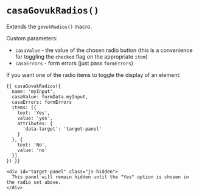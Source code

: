 # `casaGovukRadios()`

Extends the `govukRadios()` macro.

Custom parameters:

* `casaValue` - the value of the chosen radio button (this is a convenience for toggling the `checked` flag on the appropriate `item`)
* `casaErrors` - form errors (just pass `formErrors`)

If you want one of the radio items to toggle the display of an element:
```nunjucks
{{ casaGovukRadios({
  name: 'myInput',
  casaValue: formData.myInput,
  casaErrors: formErrors
  items: [{
    text: 'Yes',
    value: 'yes',
    attributes: {
      'data-target': 'target-panel'
    }
  }, {
    text: 'No',
    value: 'no'
  }]
}) }}

<div id="target-panel" class="js-hidden">
  This panel will remain hidden until the "Yes" option is chosen in the radio set above.
</div>
```
